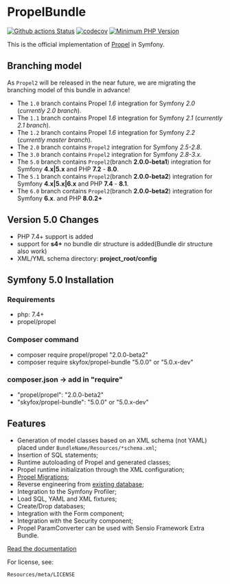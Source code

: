 PropelBundle
============

[![Github actions Status](https://github.com/SkyFoxvn/PropelBundle/workflows/CI/badge.svg?branch=5.0)](https://github.com/SkyFoxvn/PropelBundle/actions?query=workflow%3ACI+branch%3A5.0)
[![codecov](https://codecov.io/gh/SkyFoxvn/PropelBundle/branch/6.0/graph/badge.svg?token=GsBNYniEtk)](https://codecov.io/gh/SkyFoxvn/PropelBundle)
[![Minimum PHP Version](http://img.shields.io/badge/php-%3E%3D%207.4-8892BF.svg)](https://php.net/)


This is the official implementation of [Propel](http://www.propelorm.org/) in Symfony.

## Branching model

As `Propel2` will be released in the near future, we are migrating the branching model of this bundle in advance!

* The `1.0` branch contains Propel *1.6* integration for Symfony *2.0* (*currently 2.0 branch*).
* The `1.1` branch contains Propel *1.6* integration for Symfony *2.1* (*currently 2.1 branch*).
* The `1.2` branch contains Propel *1.6* integration for Symfony *2.2* (*currently master branch*).
* The `2.0` branch contains `Propel2` integration for Symfony *2.5-2.8*.
* The `3.0` branch contains `Propel2` integration for Symfony *2.8-3.x*.
* The `5.0` branch contains `Propel2`(branch **2.0.0-beta1**) integration for Symfony **4.x|5.x** and PHP **7.2** - **8.0**.
* The `5.1` branch contains `Propel2`(branch **2.0.0-beta2**) integration for Symfony **4.x|5.x|6.x** and PHP **7.4** - **8.1**.
* The `6.0` branch contains `Propel2`(branch **2.0.0-beta2**) integration for Symfony **6.x**. and PHP **8.0.2+**

## Version 5.0 Changes
* PHP 7.4+ support is added
* support for **s4+** no bundle dir structure is added(Bundle dir structure also work)
* XML/YML schema directory: **project_root/config**

## Symfony 5.0 Installation
### Requirements
- php: 7.4+
- propel/propel

### Composer command
- composer require propel/propel "2.0.0-beta2"
- composer require skyfox/propel-bundle "5.0.0" or "5.0.x-dev"

### composer.json -> add in "require"
- "propel/propel": "2.0.0-beta2"
- "skyfox/propel-bundle": "5.0.0" or "5.0.x-dev"

## Features

 * Generation of model classes based on an XML schema (not YAML) placed under `BundleName/Resources/*schema.xml`;
 * Insertion of SQL statements;
 * Runtime autoloading of Propel and generated classes;
 * Propel runtime initialization through the XML configuration;
 * [Propel Migrations](http://propelorm.org/documentation/09-migrations.html);
 * Reverse engineering from [existing database](http://propelorm.org/documentation/cookbook/working-with-existing-databases.html);
 * Integration to the Symfony Profiler;
 * Load SQL, YAML and XML fixtures;
 * Create/Drop databases;
 * Integration with the Form component;
 * Integration with the Security component;
 * Propel ParamConverter can be used with Sensio Framework Extra Bundle.

[Read the documentation](http://propelorm.org/documentation/)

For license, see:

    Resources/meta/LICENSE
